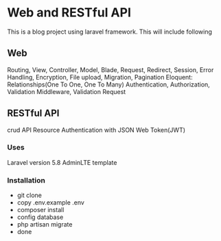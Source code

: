 # Web and RESTful API

This is a blog project using laravel framework. This will include following

Web
-----

Routing, View, Controller, Model, Blade, Request, Redirect, Session, Error Handling,
Encryption, File upload, Migration, Pagination
Eloquent: Relationships(One To One, One To Many)
Authentication, Authorization, Validation
Middleware, Validation Request


RESTful API
-----------

crud
API Resource
Authentication with JSON Web Token(JWT)


### Uses

Laravel version 5.8
AdminLTE template

### Installation

- git clone
- copy .env.example .env
- composer install
- config database
- php artisan migrate
- done
